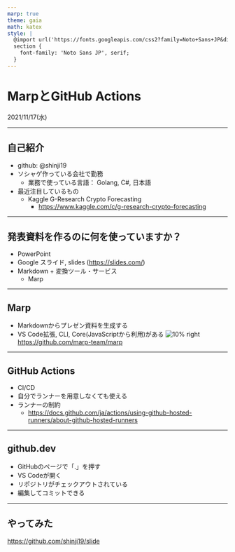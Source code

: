 ```yaml
---
marp: true
theme: gaia
math: katex
style: |
  @import url('https://fonts.googleapis.com/css2?family=Noto+Sans+JP&display=swap');
  section {
    font-family: 'Noto Sans JP', serif;
  }
---
```


<!-- class: invert -->

# MarpとGitHub Actions

2021/11/17(水)

---

## 自己紹介

- github: @shinji19
- ソシャゲ作っている会社で勤務
  - 業務で使っている言語： Golang, C#, 日本語
- 最近注目しているもの
  - Kaggle G-Research Crypto Forecasting
    - https://www.kaggle.com/c/g-research-crypto-forecasting

---

## 発表資料を作るのに何を使っていますか？

- PowerPoint
- Google スライド, slides (https://slides.com/)
- Markdown + 変換ツール・サービス
  - Marp

---

## Marp

- Markdownからプレゼン資料を生成する
- VS Code拡張, CLI, Core(JavaScriptから利用)がある
![10% right](https://marp.app/assets/marp.svg)
https://github.com/marp-team/marp

---

## GitHub Actions

- CI/CD
- 自分でランナーを用意しなくても使える
- ランナーの制約
  - https://docs.github.com/ja/actions/using-github-hosted-runners/about-github-hosted-runners

---

## github.dev

- GitHubのページで「.」を押す
- VS Codeが開く
- リポジトリがチェックアウトされている
- 編集してコミットできる

---

## やってみた

https://github.com/shinji19/slide
